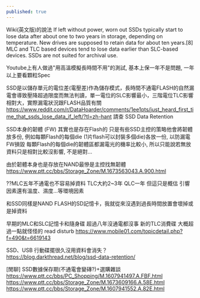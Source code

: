 ```yaml
---
published: true
---
```

Wiki(英文版)的說法
If left without power, worn out SSDs typically start to lose data after about one to two years in storage, depending on temperature. New drives are supposed to retain data for about ten years.[8] MLC and TLC based devices tend to lose data earlier than SLC-based devices. SSDs are not suited for archival use.

Youtube上有人做過"用高溫模擬長時間不用"的測試, 基本上保一年不是問題, 一年以上要看顆粒Spec


SSD是以儲存單元的電位差(電壓差)作為儲存模式，長時間不通電FLASH的自然漏電會導致壓降超過限度而無法判讀，單一電位的SLC影響最小，三階電位TLC影響相對大，實際漏電狀況跟FLASH品質有關
https://www.reddit.com/r/DataHoarder/comments/1ee1pts/just_heard_first_time_that_ssds_lose_data_if_left/?tl=zh-hant
請查 SSD Data Retention

SSD本身的韌體 (FW) 其實也是存在Flash的
只是有些SSD主控的策略他會將韌體放多份, 例如每顆Flash的每個die (1片flash可以封裝多個die)各放一份,
以防漏電FW損毀
每顆Flash的每個die的韌體區都漏電光的機率比較小, 所以只能說若無放資料只是相對比較沒影響, 不是絕對...

由於韌體本身也是存放在NAND最慘是主控找無韌體
  https://www.ptt.cc/bbs/Storage_Zone/M.1673563043.A.900.html


??MLC五年不通電也不容易掉資料 TLC大約2~3年 QLC一年 但這只是概估 引響因素還有溫度、濕度...等環境因素

和SSD同樣是NAND FLASH的SD記憶卡，我就從來沒遇到過長時間放置會壞掉或是掉資料

早期的MLC和SLC記憶卡和隨身碟
超過八年沒通電都沒事
新的TLC消費碟
大概超過一點就怪怪的 read disturb
  https://www.mobile01.com/topicdetail.php?f=490&t=6619143
  
SSD、USB 行動碟擺很久沒用資料會消失？
  https://blog.darkthread.net/blog/ssd-data-retention/
  
[閒聊] SSD數據保存期(不通電會變磚?)+選購雜談
  https://www.ptt.cc/bbs/PC_Shopping/M.1607941497.A.FBF.html
  https://www.ptt.cc/bbs/Storage_Zone/M.1673609166.A.58E.html
  https://www.ptt.cc/bbs/Storage_Zone/M.1607941552.A.82E.html